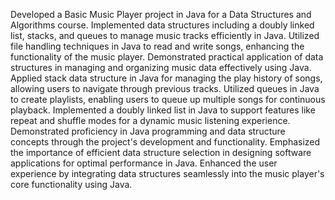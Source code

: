 Developed a Basic Music Player project in Java for a Data Structures and Algorithms course.
Implemented data structures including a doubly linked list, stacks, and queues to manage music tracks efficiently in Java.
Utilized file handling techniques in Java to read and write songs, enhancing the functionality of the music player.
Demonstrated practical application of data structures in managing and organizing music data effectively using Java.
Applied stack data structure in Java for managing the play history of songs, allowing users to navigate through previous tracks.
Utilized queues in Java to create playlists, enabling users to queue up multiple songs for continuous playback.
Implemented a doubly linked list in Java to support features like repeat and shuffle modes for a dynamic music listening experience.
Demonstrated proficiency in Java programming and data structure concepts through the project's development and functionality.
Emphasized the importance of efficient data structure selection in designing software applications for optimal performance in Java.
Enhanced the user experience by integrating data structures seamlessly into the music player's core functionality using Java.
